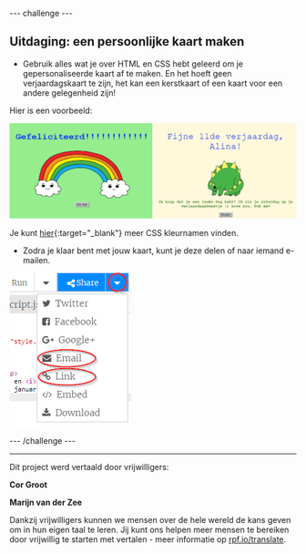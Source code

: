 --- challenge ---

## Uitdaging: een persoonlijke kaart maken

+ Gebruik alles wat je over HTML en CSS hebt geleerd om je gepersonaliseerde kaart af te maken. En het hoeft geen verjaardagskaart te zijn, het kan een kerstkaart of een kaart voor een andere gelegenheid zijn!

Hier is een voorbeeld:

![screenshot](images/birthday-final.png)

Je kunt [hier](http://jumpto.cc/colours){:target="_blank"} meer CSS kleurnamen vinden.

+ Zodra je klaar bent met jouw kaart, kunt je deze delen of naar iemand e-mailen.

![screenshot](images/birthday-share.png)

--- /challenge ---

***

Dit project werd vertaald door vrijwilligers:

**Cor Groot**

**Marijn van der Zee**

Dankzij vrijwilligers kunnen we mensen over de hele wereld de kans geven om in hun eigen taal te leren. Jij kunt ons helpen meer mensen te bereiken door vrijwillig te starten met vertalen - meer informatie op [rpf.io/translate](https://rpf.io/translate).
